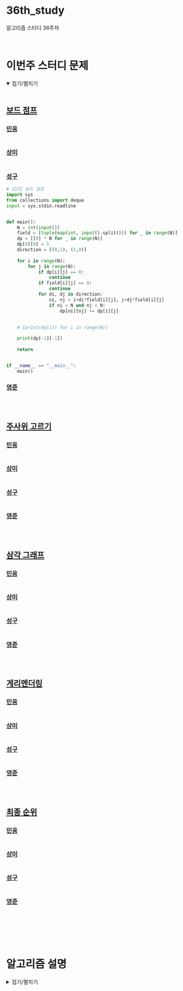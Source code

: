 # 36th_study

알고리즘 스터디 36주차

<br/>

# 이번주 스터디 문제

<details markdown="1" open>
<summary>접기/펼치기</summary>

<br/>

## [보드 점프](https://www.acmicpc.net/problem/3372)

### [민웅](./보드%20점프/민웅.py)

```py

```

### [상미](./보드%20점프/상미.py)

```py

```

### [성구](./보드%20점프/성구.py)

```py
# 3372 보드 점프
import sys
from collections import deque
input = sys.stdin.readline


def main():
    N = int(input())
    field = [tuple(map(int, input().split())) for _ in range(N)]
    dp = [[0] * N for _ in range(N)]
    dp[0][0] = 1
    direction = [(0,1), (1,0)]
        
    for i in range(N):
        for j in range(N):
            if dp[i][j] == 0:
                continue
            if field[i][j] == 0:
                continue
            for di, dj in direction:
                ni, nj = i+di*field[i][j], j+dj*field[i][j]
                if ni < N and nj < N:
                    dp[ni][nj] += dp[i][j]
    
    
    # [print(dp[i]) for i in range(N)]

    print(dp[-1][-1])
                    
    return


if __name__ == "__main__":
    main()
```

### [영준](./보드%20점프/영준.py)

```py
```

<br/>

## [주사위 고르기](https://school.programmers.co.kr/learn/courses/30/lessons/258709)

### [민웅](./주사위%20고르기/민웅.py)

```py
```

### [상미](./주사위%20고르기/상미.py)

```py
```

### [성구](./주사위%20고르기/성구.py)

```py

```

### [영준](./주사위%20고르기/영준.py)

```py
```

<br/>

## [삼각 그래프](https://www.acmicpc.net/problem/4883)

### [민웅](./삼각%20그래프/민웅.py)

```py
```

### [상미](./삼각%20그래프/상미.py)

```py

```

### [성구](./삼각%20그래프/성구.py)

```py

```

### [영준](./삼각%20그래프/영준.py)

```py

```

<br/>

## [게리멘더링](https://www.acmicpc.net/problem/17471)

### [민웅](./게리멘더링/민웅.py)

```py
```

### [상미](./게리멘더링/상미.py)

```py

```

### [성구](./게리멘더링/성구.py)

```py
```

### [영준](./게리멘더링/영준.py)

```py

```

<br/>

## [최종 순위](https://www.acmicpc.net/problem/3665)

### [민웅](./최종%20순위/민웅.py)

```py
```

### [상미](./최종%20순위/상미.py)

```py

```

### [성구](./최종%20순위/성구.py)

```py
```

### [영준](./최종%20순위/영준.py)

```py

```

<br/>

</details>

<br/><br/>


# 알고리즘 설명

<details markdown="1">
<summary>접기/펼치기</summary>

</details>
